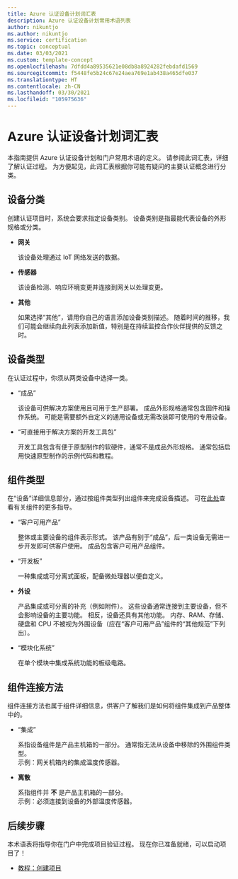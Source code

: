 ```yaml
---
title: Azure 认证设备计划词汇表
description: Azure 认证设备计划常用术语列表
author: nikuntjo
ms.author: nikuntjo
ms.service: certification
ms.topic: conceptual
ms.date: 03/03/2021
ms.custom: template-concept
ms.openlocfilehash: 7dfdd4a89535621e08db8a8924282febdafd1569
ms.sourcegitcommit: f5448fe5b24c67e24aea769e1ab438a465dfe037
ms.translationtype: HT
ms.contentlocale: zh-CN
ms.lasthandoff: 03/30/2021
ms.locfileid: "105975636"
---
```

# <a name="azure-certified-device-program-glossary"></a>Azure 认证设备计划词汇表

本指南提供 Azure 认证设备计划和门户常用术语的定义。 请参阅此词汇表，详细了解认证过程。 为方便起见，此词汇表根据你可能有疑问的主要认证概念进行分类。

## <a name="device-class"></a>设备分类

创建认证项目时，系统会要求指定设备类别。 设备类别是指最能代表设备的外形规格或分类。

- **网关**

    该设备处理通过 IoT 网络发送的数据。

- **传感器**

    该设备检测、响应环境变更并连接到网关以处理变更。

- **其他**

    如果选择“其他”，请用你自己的语言添加设备类别描述。 随着时间的推移，我们可能会继续向此列表添加新值，特别是在持续监控合作伙伴提供的反馈之时。

## <a name="device-type"></a>设备类型

在认证过程中，你须从两类设备中选择一类。

- “成品”

    该设备可供解决方案使用且可用于生产部署。 成品外形规格通常包含固件和操作系统。 可能是需要额外自定义的通用设备或无需改装即可使用的专用设备。
- “可直接用于解决方案的开发工具包”

    开发工具包含有便于原型制作的软硬件，通常不是成品外形规格。 通常包括启用快速原型制作的示例代码和教程。

## <a name="component-type"></a>组件类型

在“设备”详细信息部分，通过按组件类型列出组件来完成设备描述。 可在[此处](./how-to-using-the-components-feature.md)查看有关组件的更多指导。

- “客户可用产品”

    整体或主要设备的组件表示形式。 该产品有别于“成品”，后一类设备无需进一步开发即可供客户使用。 成品包含客户可用产品组件。
- “开发板”

    一种集成或可分离式面板，配备微处理器以便自定义。
- **外设**

    产品集成或可分离的补充（例如附件）。 这些设备通常连接到主要设备，但不会影响设备的主要功能。 相反，设备还具有其他功能。 内存、RAM、存储、硬盘和 CPU 不被视为外围设备（应在“客户可用产品”组件的“其他规范”下列出）。
- “模块化系统”  

    在单个模块中集成系统功能的板级电路。

## <a name="component-attachment-method"></a>组件连接方法

组件连接方法也属于组件详细信息，供客户了解我们是如何将组件集成到产品整体中的。

- “集成”
 
    系指设备组件是产品主机箱的一部分。 通常指无法从设备中移除的外围组件类型。  
    示例：网关机箱内的集成温度传感器。

- **离散**

    系指组件并 **不** 是产品主机箱的一部分。  
    示例：必须连接到设备的外部温度传感器。


## <a name="next-steps"></a>后续步骤

本术语表将指导你在门户中完成项目验证过程。 现在你已准备就绪，可以启动项目了！
- [教程：创建项目](./tutorial-01-creating-your-project.md)
